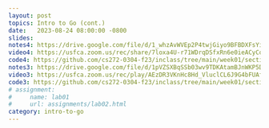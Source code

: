 ```yaml
---
layout: post
topics: Intro to Go (cont.)
date:   2023-08-24 08:00:00 -0800
slides: 
notes4: https://drive.google.com/file/d/1_whzAvWVEp2P4twjGiyo9BFBDXFsYia4/view?usp=share_link
video4: https://usfca.zoom.us/rec/share/7loxa4U-r71WDrqDSfxRn6e0ieACyCosQX5P4gB_zDbK4g2d62M1zROpyuE_NaXo.cjNDe5Tdx2TKG-yk
code4: https://github.com/cs272-0304-f23/inclass/tree/main/week01/section04
notes3: https://drive.google.com/file/d/1pVZSXBqSSb03wv9TDKAtamBJnWKP5Dmu/view?usp=drive_link
video3: https://usfca.zoom.us/rec/play/AEzDR3VKnHc8Hd_VluclCL6J9G4bFUAfgUpdukoh0kkLK_wtPScX7As6P7MxURwqd97ruAA7B_ybWTwv.Oe2A9uOYwCLIrTPK?canPlayFromShare=true&from=share_recording_detail&continueMode=true&componentName=rec-play&originRequestUrl=https%3A%2F%2Fusfca.zoom.us%2Frec%2Fshare%2F5jjbO1TiqrCiYvmOfPmT9Q4Y9uBL9q4sFuWQHHznnEAPRwwVI3-4i1uDeFeHdQ8b.6fjX4DkArAsMkas2
code3: https://github.com/cs272-0304-f23/inclass/tree/main/week01/section03
# assignment:
#     name: lab01
#     url: assignments/lab02.html
category: intro-to-go
---
```

